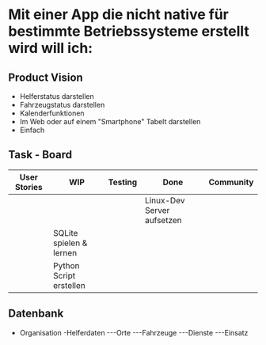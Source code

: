 # Mit einer App die nicht native für bestimmte Betriebssysteme erstellt wird will ich:

## Product Vision
- Helferstatus darstellen
- Fahrzeugstatus darstellen
- Kalenderfunktionen
- Im Web oder auf einem "Smartphone" Tabelt darstellen
- Einfach

## Task - Board

|User Stories|WIP|Testing|Done|Community|
|---|---|---|---|---|
|   |   |   |Linux-Dev Server aufsetzen|   |
|   |SQLite spielen & lernen|   |   |   |
|   |Python Script erstellen|   |   |   |

## Datenbank
* Organisation
-Helferdaten
---Orte
---Fahrzeuge
---Dienste
---Einsatz
